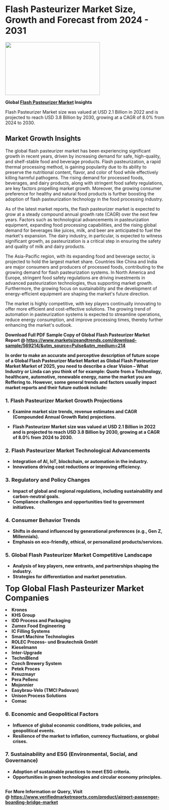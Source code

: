 <H1>Flash Pasteurizer Market Size, Growth and Forecast from 2024 - 2031</H1><img class="aligncenter size-medium wp-image-584254" src="https://thirdeyenews.in/wp-content/uploads/2024/09/Global-Market-Research-300x168.jpeg" alt="" width="300" height="168" /><p><strong>Global&nbsp;<a href="https://www.marketsizeandtrends.com/download-sample/569214/&amp;utm_source=Pulse&amp;utm_medium=214">Flash Pasteurizer Market</a> Insights</strong></p><p>Flash Pasteurizer Market size was valued at USD 2.1 Billion in 2022 and is projected to reach USD 3.8 Billion by 2030, growing at a CAGR of 8.0% from 2024 to 2030.</p><p><h2>Market Growth Insights</h2> <p>The global flash pasteurizer market has been experiencing significant growth in recent years, driven by increasing demand for safe, high-quality, and shelf-stable food and beverage products. Flash pasteurization, a rapid thermal processing method, is gaining popularity due to its ability to preserve the nutritional content, flavor, and color of food while effectively killing harmful pathogens. The rising demand for processed foods, beverages, and dairy products, along with stringent food safety regulations, are key factors propelling market growth. Moreover, the growing consumer preference for healthy and natural food products is further boosting the adoption of flash pasteurization technology in the food processing industry.</p> <p><strong></strong></p> <p>As of the latest market reports, the flash pasteurizer market is expected to grow at a steady compound annual growth rate (CAGR) over the next few years. Factors such as technological advancements in pasteurization equipment, expanding food processing capabilities, and the rising global demand for beverages like juices, milk, and beer are anticipated to fuel the market's expansion. The dairy industry, in particular, is expected to witness significant growth, as pasteurization is a critical step in ensuring the safety and quality of milk and dairy products.</p> <p>The Asia-Pacific region, with its expanding food and beverage sector, is projected to hold the largest market share. Countries like China and India are major consumers and producers of processed foods, contributing to the growing demand for flash pasteurization systems. In North America and Europe, stringent food safety regulations are driving investments in advanced pasteurization technologies, thus supporting market growth. Furthermore, the growing focus on sustainability and the development of energy-efficient equipment are shaping the market's future direction.</p> <p>The market is highly competitive, with key players continually innovating to offer more efficient and cost-effective solutions. The growing trend of automation in pasteurization systems is expected to streamline operations, reduce energy consumption, and improve processing times, thereby further enhancing the market's outlook.</p> <p><strong></p><p><span class=""><strong>Download Full PDF Sample Copy of Global Flash Pasteurizer Market Report</strong> @ <a href="https://www.marketsizeandtrends.com/download-sample/569214/&amp;utm_source=Pulse&amp;utm_medium=214" target="_blank">https://www.marketsizeandtrends.com/download-sample/569214/&amp;utm_source=Pulse&amp;utm_medium=214</a></span></p><p>In order to make an accurate and perceptive description of future scope of a Global&nbsp;Flash Pasteurizer Market Market as Global&nbsp;Flash Pasteurizer Market Market of 2025, you need to describe a clear Vision &ndash; What Industry or Linda can you think of for example: Quote from a Technology, healthcare, automotive, renewable energy, name the market you are Reffering to. However, some general trends and factors usually impact market reports and their future outlook include:</p><h3>1.&nbsp;<strong>Flash Pasteurizer Market Growth Projections</strong></h3><ul><li>Examine market size trends, revenue estimates and CAGR (Compounded Annual Growth Rate) projections.</li><li><p>Flash Pasteurizer Market size was valued at USD 2.1 Billion in 2022 and is projected to reach USD 3.8 Billion by 2030, growing at a CAGR of 8.0% from 2024 to 2030.</p></li></ul><h3>2.&nbsp;<strong>Flash Pasteurizer Market Technological Advancements</strong></h3><ul><li>Integration of AI, IoT, blockchain, or automation in the industry.</li><li>Innovations driving cost reductions or improving efficiency.</li></ul><h3>3.&nbsp;<strong>Regulatory and Policy Changes</strong></h3><ul><li>Impact of global and regional regulations, including sustainability and carbon-neutral goals.</li><li>Compliance challenges and opportunities tied to government initiatives.</li></ul><h3>4.&nbsp;<strong>Consumer Behavior Trends</strong></h3><ul><li>Shifts in demand influenced by generational preferences (e.g., Gen Z, Millennials).</li><li>Emphasis on eco-friendly, ethical, or personalized products/services.</li></ul><h3>5.&nbsp;<strong>Global Flash Pasteurizer Market Competitive Landscape</strong></h3><ul><li>Analysis of key players, new entrants, and partnerships shaping the industry.</li><li>Strategies for differentiation and market penetration.</li></ul><p data-pm-slice="1 1 []"><span style="color: inherit; font-family: inherit; font-size: 25px;">Top Global Flash Pasteurizer Market Companies</span></p><div class="" data-test-id=""><p><li>Krones</li><li> KHS Group</li><li> IDD Process and Packaging</li><li> Zumex Food Engineering</li><li> IC Filling Systems</li><li> Smart Machine Technologies</li><li> ROLEC Prozess- und Brautechnik GmbH</li><li> Kieselmann</li><li> Inter-Upgrade</li><li> TechniBlend</li><li> Czech Brewery System</li><li> Petek Proces</li><li> Kreuzmayr</li><li> Pera Pellenc</li><li> Mojonnier</li><li> Easybrau-Velo (TMCI Padovan)</li><li> Unison Process Solutions</li><li> Comac</li></p></div><h3>6.&nbsp;<strong>Economic and Geopolitical Factors</strong></h3><ul><li>Influence of global economic conditions, trade policies, and geopolitical events.</li><li>Resilience of the market to inflation, currency fluctuations, or global crises.</li></ul><h3>7.&nbsp;<strong>Sustainability and ESG (Environmental, Social, and Governance)</strong></h3><ul><li>Adoption of sustainable practices to meet ESG criteria.</li><li>Opportunities in green technologies and circular economy principles.</li></ul><h2><strong style="font-size: 14px;">For More Information or Query, Visit @&nbsp;</strong><a style="background-color: #ffffff; font-size: 14px;" href="https://www.marketsizeandtrends.com/report/flash-pasteurizer-market/" target="_blank">https://www.verifiedmarketreports.com/product/airport-passenger-boarding-bridge-market</a></h2>
